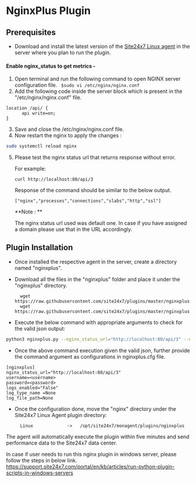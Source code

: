# NginxPlus Plugin
                                                                                              
## Prerequisites

- Download and install the latest version of the [Site24x7 Linux agent](https://www.site24x7.com/app/client#/admin/inventory/add-monitor) in the server where you plan to run the plugin. 

#### Enable nginx_status to get metrics -

1. Open terminal and run the following command to open NGINX server configuration file.
		 ``` 
		 $sudo vi /etc/nginx/nginx.conf
		 ```
2. Add the following code inside the server block which is present in the "/etc/nginx/nginx.conf" file.
```
location /api/ {
      api write=on;
}
```
3. Save and close the /etc/nginx/nginx.conf file.
4. Now restart the nginx to apply the changes :
```bash
sudo systemctl reload nginx
```
5. Please test the nginx status url that returns response without error.  

	For example:		
	```
	curl http://localhost:80/api/3
	```
	Response of the command should be similar to the below output.
	```
	["nginx","processes","connections","slabs","http","ssl"]
	```
	
	**Note : **
	
	The nginx status url used was default one. In case if you have assigned a domain please use that in the URL accordingly.
	
## Plugin Installation  

- Once installed the respective agent in the server, create a directory named "nginxplus".
      
- Download all the files in the "nginxplus" folder and place it under the "nginxplus" directory.

		wget https://raw.githubusercontent.com/site24x7/plugins/master/nginxplus/nginxplus.py
		wget https://raw.githubusercontent.com/site24x7/plugins/master/nginxplus/nginxplus.cfg

- Execute the below command with appropriate arguments to check for the valid json output:

 ```bash
 python3 nginxplus.py --nginx_status_url="http://localhost:80/api/3" --username=<nginxplus username> --password=<nginxplus password> 
 ```

- Once the above command execution given the valid json, further provide the command argument as configurations in nginxplus.cfg file.
```
[nginxplus]
nginx_status_url="http://localhost:80/api/3"
username=<username>
password=<password>
logs_enabled="False"
log_type_name =None
log_file_path=None

```	
- Once the configuration done, move the "nginx" directory under the Site24x7 Linux Agent plugin directory: 

		Linux             ->   /opt/site24x7/monagent/plugins/nginxplus 

		
The agent will automatically execute the plugin within five minutes and send performance data to the Site24x7 data center.

In case if user needs to run this nginx plugin in windows server, please follow the steps in below link.
https://support.site24x7.com/portal/en/kb/articles/run-python-plugin-scripts-in-windows-servers










